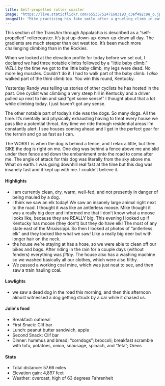 ```yaml
---
title: Self-propelled roller coaster
image: "https://live.staticflickr.com/65535/52471683193_c3ef492c9e_o.jpg"
imageAlt: "Mike practicing his fake smile after a grueling climb in eastern Kentucky"
---
```


This section of the TransAm through Appalachia is described as a “self-propelled” rollercoaster. It’s just up-down-up-down-up-down all day. The gradients are much steeper than out west too. It’s been much more challenging climbing than in the Rockies.

When we looked at the elevation profile for today before we set out, I declared we had three notable climbs followed by a “little baby climb.” _WELL_ by the time we got to the little baby climb, my legs were dead. No more leg muscles. Couldn’t do it. I had to walk part of the baby climb. I _also_ walked part of the third climb too. You win this round, Kentucky.

Yesterday Randy was telling us stories of other cyclists he has hosted in the past. One cyclist was climbing a very steep hill in Kentucky and a driver pulled up next to him and said “get some sense!” I thought about that a lot while climbing today. I just haven’t got any sense. 

The other notable part of today’s ride was the dogs. So many dogs. All the time. It’s mentally and physically exhausting having to treat every house we pass like a potential threat. Any time we ride through residential areas I’m constantly alert. I see houses coming ahead and I get in the perfect gear for the terrain and go as fast as I can. 

The WORST is when the dog is behind a fence, and I relax a little, but then SIKE the dog is right on me. One dog was behind a fence above me and slid under then fence and down the embankment onto the road to come after me. The angle of attack for this dog was literally from the sky above me. What on earth. I was going downhill real fast at the time but this dog was insanely fast and it kept up with me. I couldn’t believe it. 

#### Highlights
- I am currently clean, dry, warm, well-fed, and not presently in danger of being mauled by a dog. 
- I think we saw an elk today! We saw an insanely large animal right next to the road. I thought it was like an antlerless moose. Mike thought it was a really big deer and informed me that I don’t know what a moose looks like, because they are REALLY big. This evening I looked up if Kentucky has moose (they don’t) but they do have elk! The most of any state east of the Mississippi. So then I looked at photos of “antlerless elk” and they looked like what we saw! Like a really big deer but with longer hair on the neck. 
- the house we’re staying at has a hose, so we were able to clean off our bikes and bags. After riding in the rain for a couple days (without fenders) everything was _filthy_. The house also has a washing machine so we washed basically all our clothes, which were also filthy. 
- We passed a working coal mine, which was just neat to see, and then saw a train hauling coal. 

#### Lowlights
- we saw a dead dog in the road this morning, and then this afternoon almost witnessed a dog getting struck by a car while it chased us. 

#### Julie's food
- Breakfast: oatmeal
- First Snack: Clif bar
- Lunch: peanut butter sandwich, apple
- Second Snack: Clif bar  
- Dinner: hummus and bread; “corndogs”; broccoli; breakfast scramble with tofu, potatoes, onion, snausage, spinach, and “feta”; Oreos 

#### Stats
- Total distance: 57.66 miles
- Elevation gain: 4,897 feet
- Weather: overcast, high of  63 degrees Fahrenheit
